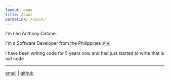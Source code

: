 ```yaml
---
layout: page
title: About
permalink: /about/
---
```


I'm Leo Anthony Catane.

I'm a Software Developer from the Philippines 🇵🇭

I have been writing code for 5 years now and had just started to write that is not code

---

[email](leoanthony.catane@protonmail.com) | [github](https://github.com/leoanthonyc)
